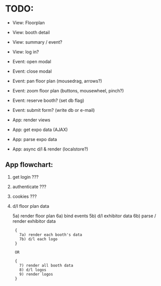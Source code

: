 # TODO:

* View: Floorplan
* View: booth detail
* View: summary / event?
* View: log in?



* Event: open modal
* Event: close modal
* Event: pan floor plan (mousedrag, arrows?)
* Event: zoom floor plan (buttons, mousewheel, pinch?)
* Event: reserve booth? (set db flag)
* Event: submit form? (write db or e-mail)



* App: render views
* App: get expo data (AJAX)
* App: parse expo data
* App: async d/l & render (localstore?)

## App flowchart:


1) get login ???

2) authenticate ???

3) cookies ???

4) d/l floor plan data

      5a) render floor plan
        6a) bind events
      5b) d/l exhibitor data
        6b) parse / render exhibitor data

        {
          7a) render each booth's data
          7b) d/l each logo
        }

        OR

        {
          7) render all booth data
          8) d/l logos
          9) render logos
        }

